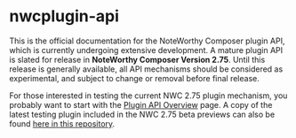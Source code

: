 nwcplugin-api
=============

This is the official documentation for the NoteWorthy Composer plugin API, which is currently undergoing extensive development. A mature plugin API is slated for release in **NoteWorthy Composer Version 2.75**. Until this release is generally available, all API mechanisms should be considered as experimental, and subject to change or removal before final release.

For those interested in testing the current NWC 2.75 plugin mechanism, you probably want to start with the [Plugin API Overview](api/overview.md) page. A copy of the latest testing plugin included in the NWC 2.75 beta previews can also be found [here in this repository](test/test.plugin-api.lua).


